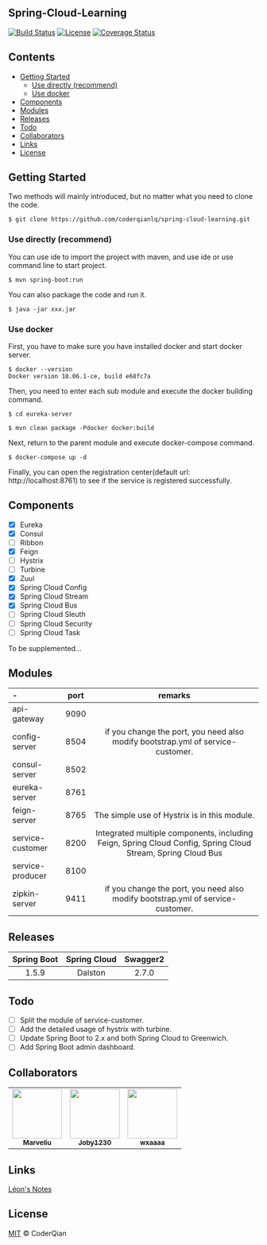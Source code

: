## Spring-Cloud-Learning 

[![Build Status](https://travis-ci.org/coderqianlq/spring-cloud-learning.svg?branch=master)](https://travis-ci.org/coderqianlq/spring-cloud-learning)
[![License](https://img.shields.io/badge/license-MIT-blue.svg)](LICENSE)
[![Coverage Status](https://coveralls.io/repos/github/coderqianlq/spring-cloud-learning/badge.svg)](https://coveralls.io/github/coderqianlq/spring-cloud-learning)

## Contents

* [Getting Started](#getting-started)
  * [Use directly (recommend)](#use-directly-(recommend))
  * [Use docker](#use-docker)
* [Components](#components)
* [Modules](#modules)
* [Releases](#releases)
* [Todo](#todo)
* [Collaborators](#collaborators)
* [Links](#links)
* [License](#license)

## Getting Started

Two methods will mainly introduced, but no matter what you need to clone the code.

```
$ git clone https://github.com/coderqianlq/spring-cloud-learning.git
```

### Use directly (recommend)

You can use ide to import the project with maven, and use ide or use command line to start project.

```
$ mvn spring-boot:run
```

You can also package the code and run it.

```
$ java -jar xxx.jar
```

### Use docker

First, you have to make sure you have installed docker and start docker server.

```
$ docker --version
Docker version 18.06.1-ce, build e68fc7a
```

Then, you need to enter each sub module and execute the docker building command.

```
$ cd eureka-server

$ mvn clean package -Pdocker docker:build
```

Next, return to the parent module and execute docker-compose command.

```
$ docker-compose up -d
```

Finally, you can open the registration center(default url: http://localhost:8761) to see if the service is registered successfully.

## Components

- [x] Eureka
- [x] Consul
- [ ] Ribbon
- [x] Feign
- [ ] Hystrix
- [ ] Turbine
- [x] Zuul
- [x] Spring Cloud Config
- [x] Spring Cloud Stream
- [x] Spring Cloud Bus
- [ ] Spring Cloud Sleuth
- [ ] Spring Cloud Security
- [ ] Spring Cloud Task

To be supplemented...

## Modules

|      -           |     port     |     remarks     |
| :-------------   | :----------: | :-------------: |
| api-gateway      |     9090     |                 |
| config-server    |     8504     | if you change the port, you need also modify bootstrap.yml of service-customer. |
| consul-server    |     8502     |                 |
| eureka-server    |     8761     |                 |
| feign-server     |     8765     | The simple use of Hystrix is in this module. |
| service-customer |     8200     | Integrated multiple components, including Feign, Spring Cloud Config, Spring Cloud Stream, Spring Cloud Bus |
| service-producer |     8100     |                 |
| zipkin-server    |     9411     | if you change the port, you need also modify bootstrap.yml of service-customer. |

## Releases

| Spring Boot | Spring Cloud | Swagger2 |
| :---------: | :----------: | :------: |
|    1.5.9    |    Dalston   |   2.7.0  |

## Todo

- [ ] Split the module of service-customer.
- [ ] Add the detailed usage of hystrix with turbine.
- [ ] Update Spring Boot to 2.x and both Spring Cloud to Greenwich.
- [ ] Add Spring Boot admin dashboard.

## Collaborators

<!-- https://github.com/all-contributors/all-contributors -->
<table>
  <tr>
    <td align="center">
      <a href="https://github.com/Marveliu">
      <img src="https://avatars3.githubusercontent.com/u/15508722?v=4" width="100" alt=""/>
      <br />
      <sub><b>Marveliu</b></sub>
      </a>
    </td>
    <td align="center">
      <a href="https://github.com/Joby1230">
      <img src="https://avatars3.githubusercontent.com/u/23372369?v=4" width="100" alt=""/>
      <br />
      <sub><b>Joby1230</b></sub>
      </a>
    </td>
    <td align="center">
      <a href="https://github.com/wxaaaa">
      <img src="https://avatars3.githubusercontent.com/u/19554712?&v=4" width="100" alt=""/>
      <br />
      <sub><b>wxaaaa</b></sub>
      </a>
    </td>
  </tr>
</table>  

## Links
[Léon's Notes](https://www.qianlq.com/)

## License
[MIT](LICENSE) © CoderQian